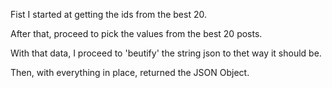 ﻿Fist I started at getting the ids from the best 20.

After that, proceed to pick the values from the best 20 posts.

With that data, I proceed to 'beutify' the string json to thet way it should be.

Then, with everything in place, returned the JSON Object.